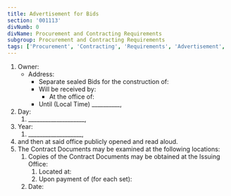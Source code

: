 ```yaml
---
title: Advertisement for Bids
section: '001113'
divNumb: 0
divName: Procurement and Contracting Requirements
subgroup: Procurement and Contracting Requirements
tags: ['Procurement', 'Contracting', 'Requirements', 'Advertisement', 'Bids']
---
```


1. Owner:
   - Address:
     - Separate sealed Bids for the construction of:
     - Will be received by:
       - At the office of:
     - Until (Local Time) \_\_\_\_\_\_\_\_\_\_,
2. Day:
   1. \_\_\_\_\_\_\_\_\_\_\_\_\_\_\_\_\_\_\_\_,
3. Year:
   1. \_\_\_\_\_\_\_\_\_\_\_\_\_\_\_\_\_\_\_,
4. and then at said office publicly opened and read aloud.
5. The Contract Documents may be examined at the following locations:
   1. Copies of the Contract Documents may be obtained at the Issuing Office:
      1. Located at:
      1. Upon payment of (for each set):
   2. Date:
